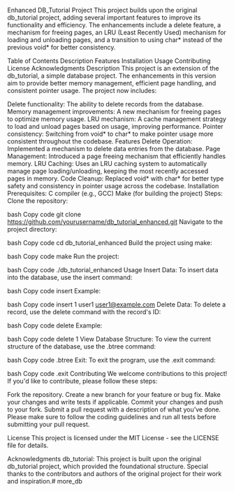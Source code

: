 Enhanced DB_Tutorial Project
This project builds upon the original db_tutorial project, adding several important features to improve its functionality and efficiency. The enhancements include a delete feature, a mechanism for freeing pages, an LRU (Least Recently Used) mechanism for loading and unloading pages, and a transition to using char* instead of the previous void* for better consistency.

Table of Contents
Description
Features
Installation
Usage
Contributing
License
Acknowledgments
Description
This project is an extension of the db_tutorial, a simple database project. The enhancements in this version aim to provide better memory management, efficient page handling, and consistent pointer usage. The project now includes:

Delete functionality: The ability to delete records from the database.
Memory management improvements: A new mechanism for freeing pages to optimize memory usage.
LRU mechanism: A cache management strategy to load and unload pages based on usage, improving performance.
Pointer consistency: Switching from void* to char* to make pointer usage more consistent throughout the codebase.
Features
Delete Operation: Implemented a mechanism to delete data entries from the database.
Page Management: Introduced a page freeing mechanism that efficiently handles memory.
LRU Caching: Uses an LRU caching system to automatically manage page loading/unloading, keeping the most recently accessed pages in memory.
Code Cleanup: Replaced void* with char* for better type safety and consistency in pointer usage across the codebase.
Installation
Prerequisites:
C compiler (e.g., GCC)
Make (for building the project)
Steps:
Clone the repository:

bash
Copy code
git clone https://github.com/yourusername/db_tutorial_enhanced.git
Navigate to the project directory:

bash
Copy code
cd db_tutorial_enhanced
Build the project using make:

bash
Copy code
make
Run the project:

bash
Copy code
./db_tutorial_enhanced
Usage
Insert Data:
To insert data into the database, use the insert command:

bash
Copy code
insert <id> <username> <email>
Example:

bash
Copy code
insert 1 user1 user1@example.com
Delete Data:
To delete a record, use the delete command with the record's ID:

bash
Copy code
delete <id>
Example:

bash
Copy code
delete 1
View Database Structure:
To view the current structure of the database, use the .btree command:

bash
Copy code
.btree
Exit:
To exit the program, use the .exit command:

bash
Copy code
.exit
Contributing
We welcome contributions to this project! If you'd like to contribute, please follow these steps:

Fork the repository.
Create a new branch for your feature or bug fix.
Make your changes and write tests if applicable.
Commit your changes and push to your fork.
Submit a pull request with a description of what you’ve done.
Please make sure to follow the coding guidelines and run all tests before submitting your pull request.

License
This project is licensed under the MIT License - see the LICENSE file for details.

Acknowledgments
db_tutorial: This project is built upon the original db_tutorial project, which provided the foundational structure.
Special thanks to the contributors and authors of the original project for their work and inspiration.# more_db
